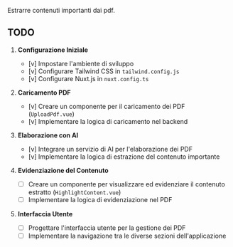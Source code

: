 Estrarre contenuti importanti dai pdf.

## TODO

1. **Configurazione Iniziale**

   - [v] Impostare l'ambiente di sviluppo
   - [v] Configurare Tailwind CSS in `tailwind.config.js`
   - [v] Configurare Nuxt.js in `nuxt.config.ts`

2. **Caricamento PDF**

   - [v] Creare un componente per il caricamento dei PDF (`UploadPdf.vue`)
   - [v] Implementare la logica di caricamento nel backend

3. **Elaborazione con AI**

   - [v] Integrare un servizio di AI per l'elaborazione dei PDF
   - [v] Implementare la logica di estrazione del contenuto importante

4. **Evidenziazione del Contenuto**

   - [ ] Creare un componente per visualizzare ed evidenziare il contenuto estratto (`HighlightContent.vue`)
   - [ ] Implementare la logica di evidenziazione nel PDF

5. **Interfaccia Utente**
   - [ ] Progettare l'interfaccia utente per la gestione dei PDF
   - [ ] Implementare la navigazione tra le diverse sezioni dell'applicazione
